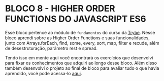 # BLOCO 8 - HIGHER ORDER FUNCTIONS DO JAVASCRIPT ES6

Esse bloco pertence ao módulo de `fundamentos` do curso da [Trybe](https://www.betrybe.com/). Nesse bloco aprendi sobre as Higher Order Functions e suas funcionalidades, junto com Arrays.forEach, find, some, every, sort, map, filter e recude, além de desestruturação, parâmetro rest e spread.

Tendo isso em mente aqui você encontrará os exercí­cios que desenvolvi para fixar os conhecimentos que adquiri ao longo desse bloco. Além disso também desenvolvi o projeto ao final de bloco para avaliar tudo o que havia aprendido, você pode acessa-lo [aqui](https://github.com/tryber/sd-023-a-project-zoo-functions/pull/184).
